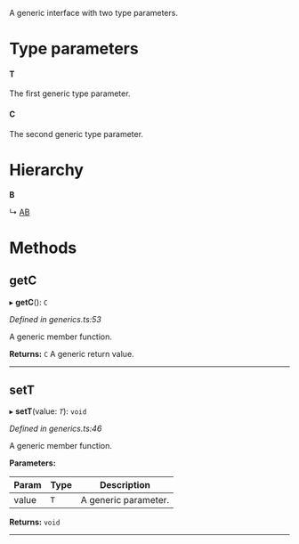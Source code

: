 

A generic interface with two type parameters.

# Type parameters
#### T 

The first generic type parameter.

#### C 

The second generic type parameter.

# Hierarchy

**B**

↳  [AB](_generics_.ab.md)

# Methods

<a id="getc"></a>

##  getC

▸ **getC**(): `C`

*Defined in generics.ts:53*

A generic member function.

**Returns:** `C`
A generic return value.

___

<a id="sett"></a>

##  setT

▸ **setT**(value: *`T`*): `void`

*Defined in generics.ts:46*

A generic member function.

**Parameters:**

| Param | Type | Description |
| ------ | ------ | ------ |
| value | `T`   |  A generic parameter. |

**Returns:** `void`

___

